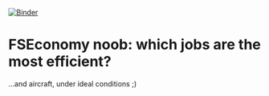 [![Binder](https://mybinder.org/badge.svg)](https://mybinder.org/v2/gh/fse-noob/job-efficiency/master?filepath=job_efficiency.ipynb)

# FSEconomy noob: which jobs are the most efficient?

...and aircraft, under ideal conditions ;)
